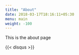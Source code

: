 ```yaml
---
title: "About"
date: 2018-03-17T18:16:11+05:30
menu: main
weight: -100
---
```


This is the about page

{{< disqus >}}
